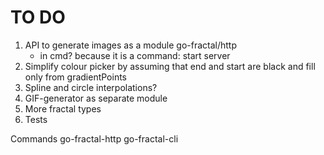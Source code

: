 # TO DO

1. API to generate images as a module go-fractal/http
    - in cmd? because it is a command: start server
2. Simplify colour picker by assuming that end and start are black and fill only from gradientPoints
3. Spline and circle interpolations?
4. GIF-generator as separate module
5. More fractal types
6. Tests

Commands
    go-fractal-http
    go-fractal-cli
